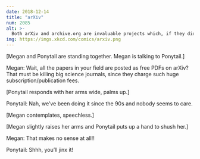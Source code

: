 ```yaml
---
date: 2018-12-14
title: "arXiv"
num: 2085
alt: >-
  Both arXiv and archive.org are invaluable projects which, if they didn't exist, we would dismiss as obviously ridiculous and unworkable.
img: https://imgs.xkcd.com/comics/arxiv.png
---
```

[Megan and Ponytail are standing together. Megan is talking to Ponytail.]

Megan: Wait, all the papers in your field are posted as free PDFs on arXiv? That must be killing big science journals, since they charge such huge subscription/publication fees.

[Ponytail responds with her arms wide, palms up.]

Ponytail: Nah, we’ve been doing it since the 90s and nobody seems to care.

[Megan contemplates, speechless.]

[Megan slightly raises her arms and Ponytail puts up a hand to shush her.]

Megan: That makes no sense at all!!

Ponytail: Shhh, you’ll jinx it!